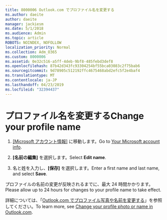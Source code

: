 ```yaml
---
title: 8000006 Outlook.com でプロファイル名を変更する
ms.author: daeite
author: daeite
manager: jackiesm
ms.date: 5/1/2018
ms.audience: Admin
ms.topic: article
ROBOTS: NOINDEX, NOFOLLOW
localization_priority: Normal
ms.collection: Adm_O365
ms.custom: 8000006
ms.assetid: 0e32c516-a5ff-4deb-9bf8-485febd3def8
ms.openlocfilehash: 87b42d343fc93304254bf55bca03083c2f75bab6
ms.sourcegitcommit: 9d78905c512192ffc4675468abd2efc5f2e4baf4
ms.translationtype: MT
ms.contentlocale: ja-JP
ms.lasthandoff: 04/23/2019
ms.locfileid: "32394437"
---
```

# <a name="change-your-profile-name"></a><span data-ttu-id="82eae-102">プロファイル名を変更する</span><span class="sxs-lookup"><span data-stu-id="82eae-102">Change your profile name</span></span>

1. <span data-ttu-id="82eae-103">[[Microsoft アカウント情報]](https://go.microsoft.com/fwlink/p/?linkid=860841) に移動します。</span><span class="sxs-lookup"><span data-stu-id="82eae-103">Go to [Your Microsoft account info](https://go.microsoft.com/fwlink/p/?linkid=860841).</span></span>
    
2. <span data-ttu-id="82eae-104">**[名前の編集]** を選択します。</span><span class="sxs-lookup"><span data-stu-id="82eae-104">Select **Edit name**.</span></span> 
    
3. <span data-ttu-id="82eae-105">名と姓を入力し、**[保存]** を選択します。</span><span class="sxs-lookup"><span data-stu-id="82eae-105">Enter a first name and last name, and select **Save**.</span></span> 
    
<span data-ttu-id="82eae-106">プロファイルの名前の変更が反映されるまでに、最大 24 時間かかります。</span><span class="sxs-lookup"><span data-stu-id="82eae-106">Please allow up to 24 hours for changes to your profile name to take effect.</span></span>
  
<span data-ttu-id="82eae-107">詳細については、「[Outlook.com でプロファイル写真や名前を変更する](https://go.microsoft.com/fwlink/?linkid=873110)」を参照してください。</span><span class="sxs-lookup"><span data-stu-id="82eae-107">To learn more, see [Change your profile photo or name in Outlook.com](https://go.microsoft.com/fwlink/?linkid=873110).</span></span>
  

